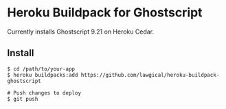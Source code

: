 # Heroku Buildpack for Ghostscript

Currently installs Ghostscript 9.21 on Heroku Cedar.

## Install

    $ cd /path/to/your-app
    $ heroku buildpacks:add https://github.com/lawgical/heroku-buildpack-ghostscript

    # Push changes to deploy
    $ git push

